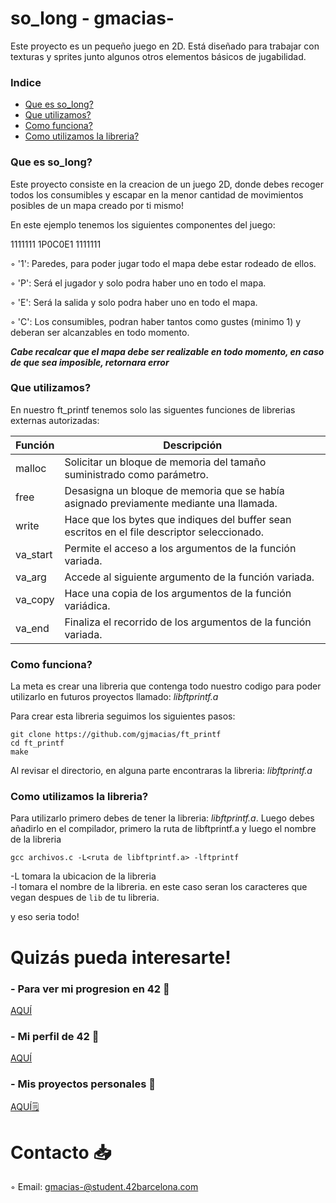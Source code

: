 # so_long - gmacias-
Este proyecto es un pequeño juego en 2D. Está diseñado para trabajar con texturas y sprites junto algunos otros elementos básicos de jugabilidad.
### Indice
* [Que es so_long?](#que-es-so_long)
* [Que utilizamos?](#que-utilizamos)
* [Como funciona?](#como-funciona)
* [Como utilizamos la libreria?](#como-utilizamos-la-libreria)

### Que es so_long?
Este proyecto consiste en la creacion de un juego 2D, donde debes recoger todos los consumibles y escapar en la menor cantidad de movimientos posibles de un mapa creado por ti mismo!

En este ejemplo tenemos los siguientes componentes del juego:

1111111
1P0C0E1
1111111

◦ '1': Paredes, para poder jugar todo el mapa debe estar rodeado de ellos.

◦ 'P': Será el jugador y solo podra haber uno en todo el mapa.

◦ 'E': Será la salida y solo podra haber uno en todo el mapa.

◦ 'C': Los consumibles, podran haber tantos como gustes (minimo 1) y deberan ser alcanzables en todo momento.

***Cabe recalcar que el mapa debe ser realizable en todo momento, en caso de que sea imposible, retornara error***

### Que utilizamos?
En nuestro ft_printf tenemos solo las siguentes funciones de librerias externas autorizadas:

| Función  | Descripción														 			|
|-------|-----------------------------------------------------------------------------------|
| malloc | Solicitar un bloque de memoria del tamaño suministrado como parámetro.     													|
| free | Desasigna un bloque de memoria que se había asignado previamente mediante una llamada. 											|
| write | Hace que los bytes que indiques del buffer sean escritos en el file descriptor seleccionado.								|
| va_start | Permite el acceso a los argumentos de la función variada.														|
| va_arg | Accede al siguiente argumento de la función variada.               											|
| va_copy | Hace una copia de los argumentos de la función variádica.               									|
| va_end | Finaliza el recorrido de los argumentos de la función variada.        |


### Como funciona?

La meta es crear una libreria que contenga todo nuestro codigo para poder utilizarlo en futuros proyectos llamado: *libftprintf.a*

Para crear esta libreria seguimos los siguientes pasos:

	git clone https://github.com/gjmacias/ft_printf
	cd ft_printf
	make

Al revisar el directorio, en alguna parte encontraras la libreria: *libftprintf.a*

### Como utilizamos la libreria?

Para utilizarlo primero debes de  tener la libreria: *libftprintf.a*.
Luego debes añadirlo en el compilador, primero la ruta de libftprintf.a y luego el nombre de la libreria

`gcc archivos.c -L<ruta de libftprintf.a> -lftprintf`

-L tomara la ubicacion de la libreria<br>
-l tomara el nombre de la libreria. en este caso seran los caracteres que vegan despues de `lib` de tu libreria.

y eso seria todo!

# Quizás pueda interesarte!

### - Para ver mi progresion en 42 🌠
[AQUÍ](https://github.com/gjmacias/42BCN)

### - Mi perfil de 42 👾
[AQUÍ](https://profile.intra.42.fr/users/gmacias-)

### - Mis proyectos personales 🧐
[AQUÍ🗒️](https://github.com/gjmacias/autoproyectos)

# Contacto 📥

◦ Email: gmacias-@student.42barcelona.com

[1]: https://www.42barcelona.com/ "42 BCN"
